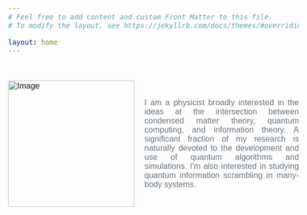 ```yaml
---
# Feel free to add content and custom Front Matter to this file.
# To modify the layout, see https://jekyllrb.com/docs/themes/#overriding-theme-defaults

layout: home
---
```


<style>
    @font-face {
            font-family: 'Comfortaa';
            src: url('/Manoline-git.github.io/fonts/Comfortaa-Regular.ttf') format('truetype');
            font-weight: normal;
            font-style: normal;
    }
    
    body {
        font-family: 'Comfortaa', sans-serif;
        font-size: 16px;
        text-align: justify;
    }
    .image-container {
        display: flex;
        align-items: center; /* Center the image vertically */
    }

    .image-container img {
        margin-right: 20px; /* Set the right margin */
        width: 250px;
        height: auto;
    }
    .text-content {
        color: #6C757D; /* Set the text color to #6C757D */
    }
    h2 {
        color: #343A40; /* Change color for h1 */
    }
    h3 {
        color: #343A40; /* Change color for h1 */
    }
</style>

&nbsp;

<div class="image-container">
    <img src="/Manoline-git.github.io/img/img.jpg" alt="Image" />
    <p class="text-content">
            I am a physicist broadly interested in the ideas at the intersection between condensed matter theory, quantum computing, and information theory.
            A significant fraction of my research is naturally devoted to the development and use of quantum algorithms and simulations.
            I'm also interested in studying quantum information scrambling in many-body systems.
    </p>
</div>

&nbsp;
